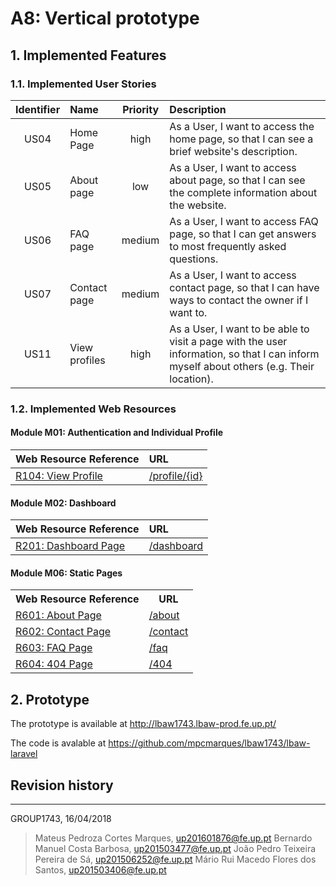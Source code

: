 # A8: Vertical prototype

## 1. Implemented Features

### 1.1. Implemented User Stories

| Identifier | Name | Priority | Description |
| :----------:|:--------------|:---------:|:------------|
| US04 | Home Page | high | As a User, I want to access the home page, so that I can see a brief website's description.  |
| US05 | About page | low | As a User, I want to access about page, so that I can see the complete information about the website. |
| US06 | FAQ page | medium | As a User, I want to access FAQ page, so that I can get answers to most frequently asked questions. |
| US07 | Contact page | medium | As a User, I want to access contact page, so that I can have ways to contact the owner if I want to.|
| US11 | View profiles | high | As a User, I want to be able to visit a page with the user information, so that I can inform myself about others (e.g. Their location).|

<!-- TODO: User login / logout  and see dashboard only after login

| US01 | Log in | high | As a Visitor, I want to authenticate into the system, so that I can access privileged information.  |
| US14 | Access Dashboard | high | As an Authenticated User, I want to be able to access my dashboard, so that I can inform myself on relevant recent activity.|
| US17 | Log out | high | As a Authenticated User, I want to deauthenticate from the system.|
-->

### 1.2. Implemented Web Resources

#### Module M01: Authentication and Individual Profile

| Web Resource Reference | URL           |
| :----------------------|:--------------|
| [R104: View Profile](https://github.com/mpcmarques/lbaw1743/blob/master/artifacts/A7/A7.md#r104-view-profile)| [/profile/{id}](http://lbaw1743.lbaw-prod.fe.up.pt/profile/1) |
<!-- TODO: 
| [R101: Login Action](https://github.com/mpcmarques/lbaw1743/blob/master/artifacts/A7/A7.md#r101-login-action) | /login |
| [R102: Logout Action](https://github.com/mpcmarques/lbaw1743/blob/master/artifacts/A7/A7.md#r102-logout-action) | /logout |
-->

#### Module M02: Dashboard

<!-- 
TODO: Dashboard appears after user is logged in
-->

| Web Resource Reference | URL           |
| :----------------------|:--------------|
| [R201: Dashboard Page](https://github.com/mpcmarques/lbaw1743/blob/master/artifacts/A7/A7.md#r101-login-action) | [/dashboard](http://lbaw1743.lbaw-prod.fe.up.pt/dashboard) |

#### Module M06: Static Pages

<table>
  <tr>
    <th>Web Resource Reference</th>
    <th>URL</th>
  </tr>
  <tr>
    <td><a href="https://github.com/mpcmarques/lbaw1743/blob/master/artifacts/A7/A7.md#r601-about-page">R601: About Page</a></td>
    <td><a href="http://lbaw1743.lbaw-prod.fe.up.pt/about">/about</a></td>
  </tr>
  <tr>
    <td><a href="https://github.com/mpcmarques/lbaw1743/blob/master/artifacts/A7/A7.md#r602-contact-page">R602: Contact Page</a></td>
    <td><a href="http://lbaw1743.lbaw-prod.fe.up.pt/contact">/contact</a></td>
  </tr>
  <tr>
    <td><a href="https://github.com/mpcmarques/lbaw1743/blob/master/artifacts/A7/A7.md#r603-faq-page">R603: FAQ Page</a></td>
    <td><a href="http://lbaw1743.lbaw-prod.fe.up.pt/faq">/faq</a></td>
  </tr>
  <tr>
    <td><a href="https://github.com/mpcmarques/lbaw1743/blob/master/artifacts/A7/A7.md#r604-404">R604: 404 Page</a></td>
    <td><a href="http://lbaw1743.lbaw-prod.fe.up.pt/404">/404</a></td>
  </tr>
</table>

## 2. Prototype

The prototype is available at http://lbaw1743.lbaw-prod.fe.up.pt/
  <!--
Credentials: TODO: 
username / password -->

The code is avalable at https://github.com/mpcmarques/lbaw1743/lbaw-laravel

## Revision history

<!-- Changes made to the first submission:
1. Item 1
1. Item 2 -->

***

GROUP1743, 16/04/2018

> Mateus Pedroza Cortes Marques, up201601876@fe.up.pt
> Bernardo Manuel Costa Barbosa, up201503477@fe.up.pt
> João Pedro Teixeira Pereira de Sá, up201506252@fe.up.pt
> Mário Rui Macedo Flores dos Santos, up201503406@fe.up.pt
